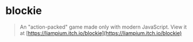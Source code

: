 # blockie

> An "action-packed" game made only with modern JavaScript.
> View it at [https://liampium.itch.io/blockie](https://liampium.itch.io/blockie)
